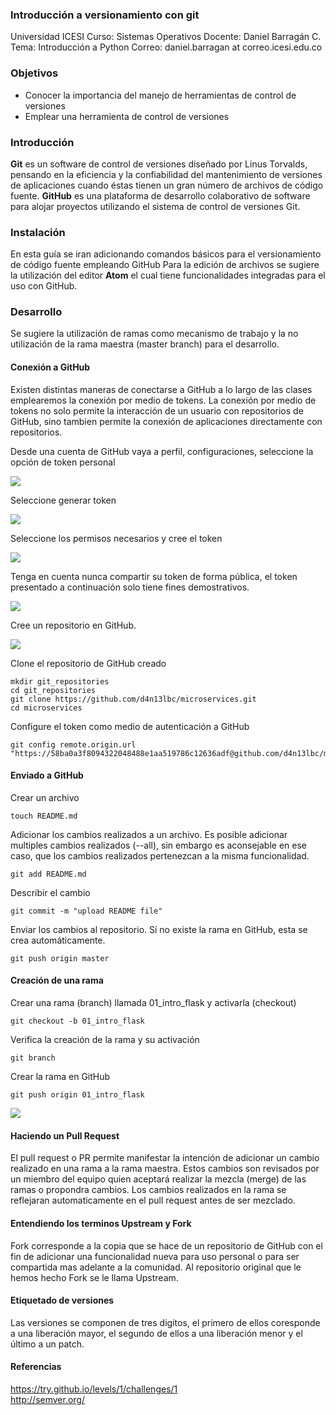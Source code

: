 ### Introducción a versionamiento con git
Universidad ICESI
Curso: Sistemas Operativos
Docente: Daniel Barragán C.
Tema: Introducción a Python
Correo: daniel.barragan at correo.icesi.edu.co

### Objetivos
* Conocer la importancia del manejo de herramientas de control de versiones
* Emplear una herramienta de control de versiones

### Introducción
**Git**  es un software de control de versiones diseñado por Linus Torvalds,
pensando en la eficiencia y la confiabilidad del mantenimiento de versiones
de aplicaciones cuando éstas tienen un gran número de archivos de código fuente.
**GitHub** es una plataforma de desarrollo colaborativo de software para alojar proyectos
utilizando el sistema de control de versiones Git.

### Instalación
En esta guía se iran adicionando comandos básicos para el versionamiento de código fuente empleando GitHub
Para la edición de archivos  se sugiere la utilización del editor **Atom** el cual tiene funcionalidades
integradas para el uso con GitHub.

### Desarrollo
Se sugiere la utilización de ramas como mecanismo de trabajo y la no utilización de la rama maestra (master branch) para el desarrollo.

#### Conexión a GitHub

Existen distintas maneras de conectarse a GitHub a lo largo de las clases emplearemos la conexión por medio
de tokens. La conexión por medio de tokens no solo permite la interacción de un usuario con repositorios de
GitHub, sino tambien permite la conexión de aplicaciones directamente con repositorios.

Desde una cuenta de GitHub vaya a perfil, configuraciones, seleccione la opción de token personal 
 
![][1]

Seleccione generar token 
 
![][2]

Seleccione los permisos necesarios y cree el token 
 
![][3]

Tenga en cuenta nunca compartir su token de forma pública, el token presentado a continuación
solo tiene fines demostrativos. 
 
![][4]

Cree un repositorio en GitHub. 
 
![][5]

Clone el repositorio de GitHub creado
```
mkdir git_repositories
cd git_repositories
git clone https://github.com/d4n13lbc/microservices.git
cd microservices
```

Configure el token como medio de autenticación a GitHub
```
git config remote.origin.url "https://58ba0a3f8094322048488e1aa519786c12636adf@github.com/d4n13lbc/microservices.git"
```

#### Enviado a GitHub
Crear un archivo
```
touch README.md
```

Adicionar los cambios realizados a un archivo. Es posible adicionar multiples cambios realizados (--all),
sin embargo es aconsejable en ese caso, que los cambios realizados pertenezcan a la misma funcionalidad.
```
git add README.md
```

Describir el cambio
```
git commit -m "upload README file"
```

Enviar los cambios al repositorio. Si no existe la rama en GitHub, esta se crea automáticamente.
```
git push origin master
```

#### Creación de una rama
Crear una rama (branch) llamada 01_intro_flask y activarla (checkout)
```
git checkout -b 01_intro_flask
```

Verifica la creación de la rama y su activación
```
git branch
```

Crear la rama en GitHub
```
git push origin 01_intro_flask
```

![][6]

#### Haciendo un Pull Request
El pull request o PR permite manifestar la intención de adicionar un cambio realizado en una rama a la rama maestra. Estos cambios son revisados por un miembro del equipo quien aceptará realizar la mezcla (merge) de las ramas o propondra cambios. Los cambios realizados en la rama se reflejaran automaticamente en el pull request antes de ser mezclado.

#### Entendiendo los terminos Upstream y Fork
Fork corresponde a la copia que se hace de un repositorio de GitHub con el fin de adicionar una funcionalidad nueva para uso personal o para ser compartida mas adelante a la comunidad. Al repositorio original que le hemos hecho Fork se le llama Upstream.

#### Etiquetado de versiones
Las versiones se componen de tres digitos, el primero de ellos coresponde a una liberación mayor, el segundo de ellos a una liberación menor y el último a un patch.

#### Referencias
https://try.github.io/levels/1/challenges/1  
http://semver.org/

[1]: images/01_token_profile.png
[2]: images/02_token_generate.png
[3]: images/03_token_configuration.png
[4]: images/04_token.png
[5]: images/05_github_repository.png
[6]: images/05_github_branch.png
